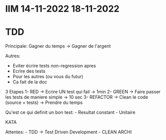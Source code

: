 # IIM 14-11-2022 18-11-2022

# TDD

Principale: Gagner du temps -> Gagner de l'argent

Autres: 
- Eviter écrire tests non-regression apres
- Ecrire des tests
- Pour les autres (ou vous du futur)
- Ca fait de la doc

3 Etapes
    1- RED -> Ecrire UN test qui fail -> 1min
    2- GREEN -> Faire passer les tests de maniere simple -> 10 sec
    3- REFACTOR -> Clean le code (source + tests) -> Prendre du temps

Qu'est ce qui definit un bon test:
    - Resultat constant
    - Unitaire

KATA

Attentes:
    - TDD -> Test Driven Development
    - CLEAN ARCHI 
